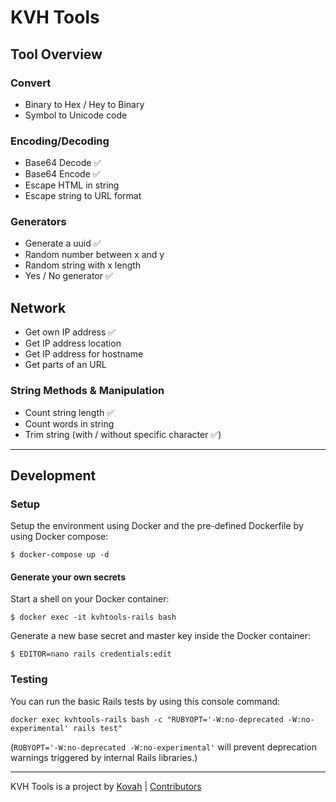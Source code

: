 # KVH Tools

## Tool Overview


### Convert

* Binary to Hex / Hey to Binary
* Symbol to Unicode code


### Encoding/Decoding

* Base64 Decode ✅
* Base64 Encode ✅
* Escape HTML in string
* Escape string to URL format


### Generators

* Generate a uuid ✅
* Random number between x and y
* Random string with x length
* Yes / No generator ✅


## Network

* Get own IP address ✅
* Get IP address location
* Get IP address for hostname
* Get parts of an URL


### String Methods & Manipulation

* Count string length ✅
* Count words in string
* Trim string (with / without specific character ✅)


---

## Development

### Setup

Setup the environment using Docker and the pre-defined Dockerfile by using Docker compose:

```
$ docker-compose up -d
```

#### Generate your own secrets

Start a shell on your Docker container:

```
$ docker exec -it kvhtools-rails bash
```

Generate a new base secret and master key inside the Docker container:

```
$ EDITOR=nano rails credentials:edit
```


### Testing

You can run the basic Rails tests by using this console command:

```
docker exec kvhtools-rails bash -c "RUBYOPT='-W:no-deprecated -W:no-experimental' rails test"
```

(`RUBYOPT='-W:no-deprecated -W:no-experimental'` will prevent deprecation warnings triggered by internal Rails libraries.)

---

KVH Tools is a project by [Kovah](https://kovah.de) | [Contributors](https://github.com/Kovah/KVH-Tools/graphs/contributors)
